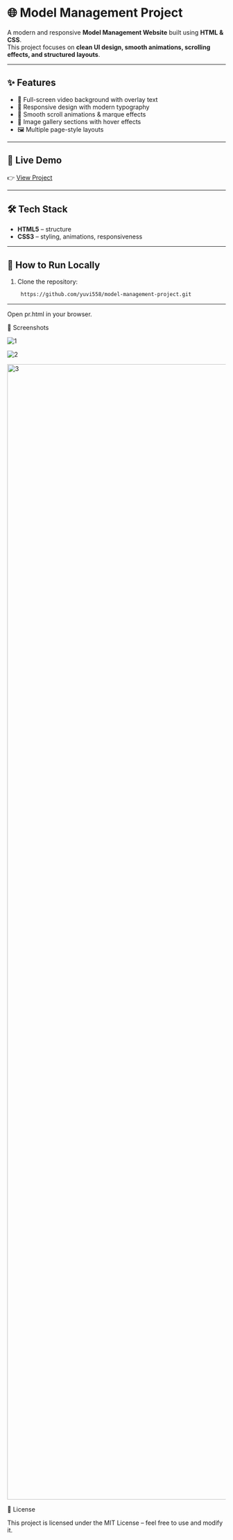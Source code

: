 # 🌐 Model Management Project  

A modern and responsive **Model Management Website** built using **HTML & CSS**.  
This project focuses on **clean UI design, smooth animations, scrolling effects, and structured layouts**.  

---

## ✨ Features  
- 🎥 Full-screen video background with overlay text  
- 🎨 Responsive design with modern typography  
- 🔄 Smooth scroll animations & marque effects  
- 📸 Image gallery sections with hover effects  
- 🖼️ Multiple page-style layouts  

---

## 🚀 Live Demo  
👉 [View Project](https://yuvi558.github.io/model-management-project/)  


---

## 🛠️ Tech Stack  
- **HTML5** – structure  
- **CSS3** – styling, animations, responsiveness  

---

## 📂 How to Run Locally  
1. Clone the repository:  
   ```bash
    https://github.com/yuvi558/model-management-project.git

---

Open pr.html in your browser.

📸 Screenshots

![1](https://github.com/user-attachments/assets/50fc85d2-3777-4cdf-afe7-26728137843b)



![2](https://github.com/user-attachments/assets/f85f991a-d049-4135-88a8-1d0d773efa33)

<img width="4000" height="2620" alt="3" src="https://github.com/user-attachments/assets/ea293ba4-f8cf-4918-b914-89368cf455e0" />

📜 License

This project is licensed under the MIT License – feel free to use and modify it.


